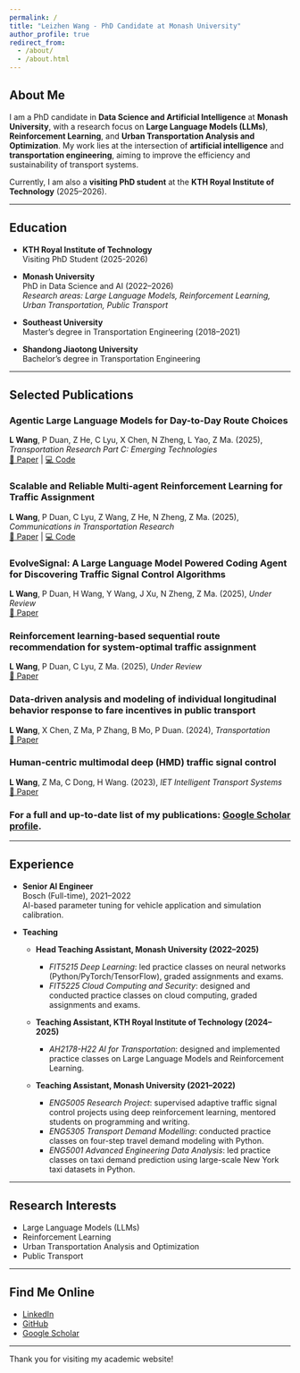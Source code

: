 ```yaml
---
permalink: /
title: "Leizhen Wang - PhD Candidate at Monash University"
author_profile: true
redirect_from: 
  - /about/
  - /about.html
---
```


## About Me

I am a PhD candidate in **Data Science and Artificial Intelligence** at **Monash University**, with a research focus on **Large Language Models (LLMs)**, **Reinforcement Learning**, and **Urban Transportation Analysis and Optimization**. My work lies at the intersection of **artificial intelligence** and **transportation engineering**, aiming to improve the efficiency and sustainability of transport systems.

Currently, I am also a **visiting PhD student** at the **KTH Royal Institute of Technology** (2025–2026).

---

## Education

- **KTH Royal Institute of Technology**  
  Visiting PhD Student (2025-2026)

- **Monash University**  
  PhD in Data Science and AI (2022–2026)  
  *Research areas: Large Language Models, Reinforcement Learning, Urban Transportation, Public Transport*

- **Southeast University**  
  Master’s degree in Transportation Engineering (2018–2021)

- **Shandong Jiaotong University**  
  Bachelor’s degree in Transportation Engineering
  
---

## Selected Publications

### Agentic Large Language Models for Day-to-Day Route Choices  
**L Wang**, P Duan, Z He, C Lyu, X Chen, N Zheng, L Yao, Z Ma. (2025), *Transportation Research Part C: Emerging Technologies*  
[📄 Paper](https://www.sciencedirect.com/science/article/pii/S0968090X25003110) | [💻 Code](https://github.com/georgewanglz2019/LLMTraveler)

### Scalable and Reliable Multi-agent Reinforcement Learning for Traffic Assignment  
**L Wang**, P Duan, C Lyu, Z Wang, Z He, N Zheng, Z Ma. (2025), *Communications in Transportation Research*  
[📄 Paper](https://www.arxiv.org/abs/2506.17029) | [💻 Code](https://github.com/georgewanglz2019/MARL4TA)

### EvolveSignal: A Large Language Model Powered Coding Agent for Discovering Traffic Signal Control Algorithms
**L Wang**, P Duan, H Wang, Y Wang, J Xu, N Zheng, Z Ma. (2025), *Under Review*  
[📄 Paper](https://arxiv.org/abs/2509.03335)

### Reinforcement learning-based sequential route recommendation for system-optimal traffic assignment
**L Wang**, P Duan, C Lyu, Z Ma. (2025), *Under Review*  
[📄 Paper](https://arxiv.org/abs/2505.20889)

### Data-driven analysis and modeling of individual longitudinal behavior response to fare incentives in public transport
**L Wang**, X Chen, Z Ma, P Zhang, B Mo, P Duan. (2024), *Transportation*  
[📄 Paper](https://link.springer.com/article/10.1007/s11116-023-10419-8)

### Human‐centric multimodal deep (HMD) traffic signal control 
**L Wang**, Z Ma, C Dong, H Wang. (2023), *IET Intelligent Transport Systems*  
[📄 Paper](https://ietresearch.onlinelibrary.wiley.com/doi/full/10.1049/itr2.12300)


### For a full and up-to-date list of my publications: [Google Scholar profile](https://scholar.google.com/citations?hl=en&user=sM-HlFAAAAAJ&view_op=list_works&sortby=pubdate).
---

## Experience

- **Senior AI Engineer**  
  Bosch (Full-time), 2021–2022  
  AI-based parameter tuning for vehicle application and simulation calibration.

- **Teaching**  

  - **Head Teaching Assistant, Monash University (2022–2025)**  
    - *FIT5215 Deep Learning*: led practice classes on neural networks (Python/PyTorch/TensorFlow), graded assignments and exams.  
    - *FIT5225 Cloud Computing and Security*: designed and conducted practice classes on cloud computing, graded assignments and exams.  

  - **Teaching Assistant, KTH Royal Institute of Technology (2024–2025)**  
    - *AH2178-H22 AI for Transportation*: designed and implemented practice classes on Large Language Models and Reinforcement Learning.  

  - **Teaching Assistant, Monash University (2021–2022)**  
    - *ENG5005 Research Project*: supervised adaptive traffic signal control projects using deep reinforcement learning, mentored students on programming and writing.  
    - *ENG5305 Transport Demand Modelling*: conducted practice classes on four-step travel demand modeling with Python.  
    - *ENG5001 Advanced Engineering Data Analysis*: led practice classes on taxi demand prediction using large-scale New York taxi datasets in Python.
    
---

## Research Interests

- Large Language Models (LLMs)  
- Reinforcement Learning  
- Urban Transportation Analysis and Optimization
- Public Transport

---

## Find Me Online

- [LinkedIn](https://www.linkedin.com/in/leizhen-wang-0766a8250/)  
- [GitHub](https://github.com/georgewanglz2019?tab=repositories)  
- [Google Scholar](https://scholar.google.com/citations?hl=en&user=sM-HlFAAAAAJ&view_op=list_works&sortby=pubdate)  

---

Thank you for visiting my academic website!
